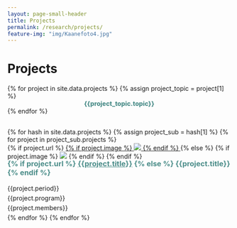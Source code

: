 ```yaml
---
layout: page-small-header
title: Projects
permalink: /research/projects/
feature-img: "img/Kaanefoto4.jpg"
---
```

<!--Title + Project navigation -->
<div class="row">
  <div class="col">
    <h1 class="text-center mt-3">Projects</h1>
      <div class="divider-center mt-2 mb-2">
            <div class="divider-line-1"></div>
            <div class="divider-line-2"></div>
      </div>
      <div class="mt-5">
          <div class="row" style="height: initial;margin-bottom: 30px;">
          {% for project in site.data.projects %}
          {% assign project_topic = project[1] %}
            <div class="col col-12 col-md-2 mt-3" style="height: initial;text-align: center;font-weight: 800">
            <a onclick="showProject('{{ project_topic.topic_id }}')" style="color: #4b8d89; cursor:pointer;">{{project_topic.topic}}</a>
            </div>
          {% endfor %}  
          </div>
      </div>
  </div>
</div>
    
<!--Projects content-->
<div class="projects-horizontal">
  <div class="container">
    <div class="row projects">
      {% for hash in site.data.projects %}
      {% assign project_sub = hash[1] %}
      {% for project in project_sub.projects %}
          <div class="col-sm-6 item project-container topic-{{project_sub.topic_id}}">
            <div class="row">
                <div class="col-md-12 col-lg-5">
                {% if project.url %}
                    <a href="{{project.url}}">{% if project.image %} 
                      <img class="img-fluid" src={% if project.image contains "://" %} 
                      "{{project.image}}"
                      {% else %}
                      "{{ site.baseurl }}/{{project.image}}" 
                      {% endif %}>
                      {% endif %}
                    </a> 
                {% else %}
                  {% if project.image %} 
                    <img class="img-fluid" src={% if project.image contains "://" %} 
                      "{{project.image}}"
                      {% else %}
                      "{{ site.baseurl }}/{{project.image}}" 
                      {% endif %}>
                {% endif %}
                {% endif %}
                </div>
                <div class="col">
                  <h3 class="name" style="color: #4b8d89; margin-top: -2px;">
                  {% if project.url %} 
                    <a href="{{project.url}}" style="color: #4b8d89;">{{project.title}}</a>
                  {% else %}
                    {{project.title}}
                  {% endif %}  
                  </h3>
                  <p style="margin-top: 5px;margin-bottom: 5px;">{{project.period}}</p>
                  <p style="margin-top: 5px;margin-bottom: 5px;">{{project.program}}</p>
                  <p style="margin-top: 5px;margin-bottom: 5px;">{{project.members}}</p>
                </div>
            </div>
          </div>
      {% endfor %}
      {% endfor %}
    </div>
  </div>
</div>

<!--Function to show projects-->
<script>
  function showProject(topic_id){
    hideProjectElements();
    var classElem = "topic-"+topic_id;

    var elems = document.getElementsByClassName(classElem);

    for (var i = 0; i < elems.length; i ++) {
        elems[i].style.display = 'block';
    }
  }
  function hideProjectElements(){
    var elems = document.getElementsByClassName('project-container');

    for (var i = 0; i < elems.length; i ++) {
        elems[i].style.display = 'none';
    }
  }
</script>
  